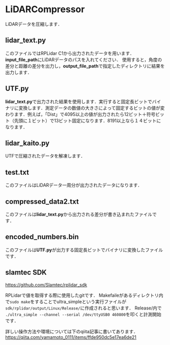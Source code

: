 # LiDARCompressor
LiDARデータを圧縮します．

## lidar_text.py
このファイルではRPLidar C1から出力されたデータを用います．
**input_file_path**にLiDARデータのパスを入れてください．
使用すると，角度の差分と距離の差分を出力し，**output_file_path**で指定したディレクトリに結果を出力します．

## UTF.py
**lidar_text.py**で出力された結果を使用します．実行すると固定長ビットでバイナリに変換します．測定データの数値の大きさによって固定するビットの値が変わります．例えば，「Dist」で4095以上の値が出力されたら12ビット＋符号ビット（先頭に１ビット）で13ビット固定になります．8191以上なら１４ビットになります．

## lidar_kaito.py
UTFで圧縮されたデータを解凍します．

## test.txt
このファイルはLiDARデータ一周分が出力されたデータになります．

## compressed_data2.txt
このファイルは**lidar_text.py**から出力される差分が書き込まれたファイルです．

## encoded_numbers.bin
このファイルは**UTF.py**が出力する固定長ビットでバイナリに変換したファイルです．

## slamtec SDK

https://github.com/Slamtec/rplidar_sdk

RPLidarで値を取得する際に使用したgitです．
Makefaileがあるディレクトリ内で```sudo make```をすることでultra_simpleという実行ファイルが```sdk/rplidar/output/Linux/Release/```に作成されると思います．
Release/内で ```./ultra_simple --channel --serial /dev/ttyUSB0 460800```を叩くと計測開始です．

詳しい操作方法や環境については下のqiita記事に書いてあります．
https://qiita.com/yamamoto_0111/items/ffde950dc5e17ea6de21
